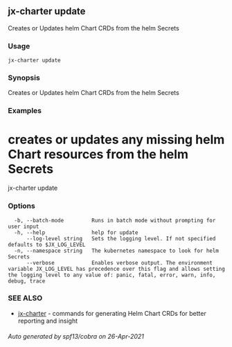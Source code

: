 ## jx-charter update

Creates or Updates helm Chart CRDs from the helm Secrets

### Usage

```
jx-charter update
```

### Synopsis

Creates or Updates helm Chart CRDs from the helm Secrets

### Examples

  # creates or updates any missing helm Chart resources from the helm Secrets
  jx-charter update

### Options

```
  -b, --batch-mode         Runs in batch mode without prompting for user input
  -h, --help               help for update
      --log-level string   Sets the logging level. If not specified defaults to $JX_LOG_LEVEL
  -n, --namespace string   The kubernetes namespace to look for helm Secrets
      --verbose            Enables verbose output. The environment variable JX_LOG_LEVEL has precedence over this flag and allows setting the logging level to any value of: panic, fatal, error, warn, info, debug, trace
```

### SEE ALSO

* [jx-charter](jx-charter.md)	 - commands for generating Helm Chart CRDs for better reporting and insight

###### Auto generated by spf13/cobra on 26-Apr-2021
